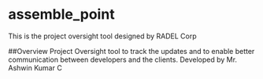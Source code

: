 # assemble_point
This is the project oversight tool designed by RADEL Corp

##Overview
Project Oversight tool to track the updates and to enable better communication between developers and the clients.
Developed by Mr. Ashwin Kumar C
